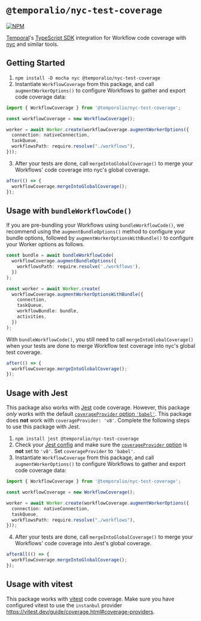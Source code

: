 # `@temporalio/nyc-test-coverage`

[![NPM](https://img.shields.io/npm/v/@temporalio/nyc-test-coverage?style=for-the-badge)](https://www.npmjs.com/package/@temporalio/nyc-test-coverage)

[Temporal](https://temporal.io)'s [TypeScript SDK](https://docs.temporal.io/typescript/introduction) integration for Workflow code coverage with [nyc](https://npmjs.com/package/nyc) and similar tools.

## Getting Started

1. `npm install -D mocha nyc @temporalio/nyc-test-coverage`
1. Instantiate `WorkflowCoverage` from this package, and call `augmentWorkerOptions()` to configure Workflows to gather and export code coverage data:

```ts
import { WorkflowCoverage } from '@temporalio/nyc-test-coverage';

const workflowCoverage = new WorkflowCoverage();

worker = await Worker.create(workflowCoverage.augmentWorkerOptions({
  connection: nativeConnection,
  taskQueue,
  workflowsPath: require.resolve("./workflows"),
}));
```

3. After your tests are done, call `mergeIntoGlobalCoverage()` to merge your Workflows' code coverage into nyc's global coverage.

```ts
after(() => {
  workflowCoverage.mergeIntoGlobalCoverage();
});
```

## Usage with `bundleWorkflowCode()`

If you are pre-bundling your Workflows using `bundleWorkflowCode()`, we recommend using the `augmentBundleOptions()` method to configure your bundle options, followed by `augmentWorkerOptionsWithBundle()` to configure your Worker options as follows.

```ts
const bundle = await bundleWorkflowCode(
  workflowCoverage.augmentBundleOptions({
    workflowsPath: require.resolve('./workflows'),
  })
);

const worker = await Worker.create(
  workflowCoverage.augmentWorkerOptionsWithBundle({
    connection,
    taskQueue,
    workflowBundle: bundle,
    activities,
  })
);
```

With `bundleWorkflowCode()`, you still need to call `mergeIntoGlobalCoverage()` when your tests are done to merge Workflow test coverage into nyc's global test coverage.

```ts
after(() => {
  workflowCoverage.mergeIntoGlobalCoverage();
});
```

## Usage with Jest

This package also works with [Jest](https://jestjs.io/) code coverage.
However, this package _only_ works with the default [`coverageProvider` option `'babel'`](https://jestjs.io/docs/configuration#coverageprovider-string).
This package does **not** work with `coverageProvider: 'v8'`.
Complete the following steps to use this package with Jest.

1. `npm install jest @temporalio/nyc-test-coverage`
2. Check your [Jest config](https://jestjs.io/docs/configuration) and make sure the [`coverageProvider` option](https://jestjs.io/docs/configuration#coverageprovider-string) is **not** set to `'v8'`. Set `coverageProvider` to `'babel'`.
3. Instantiate `WorkflowCoverage` from this package, and call `augmentWorkerOptions()` to configure Workflows to gather and export code coverage data:

```ts
import { WorkflowCoverage } from '@temporalio/nyc-test-coverage';

const workflowCoverage = new WorkflowCoverage();

worker = await Worker.create(workflowCoverage.augmentWorkerOptions({
  connection: nativeConnection,
  taskQueue,
  workflowsPath: require.resolve("./workflows"),
}));
```

4. After your tests are done, call `mergeIntoGlobalCoverage()` to merge your Workflows' code coverage into Jest's global coverage.

```ts
afterAll(() => {
  workflowCoverage.mergeIntoGlobalCoverage();
});
```

## Usage with vitest

This package works with [vitest](https://vitest.dev/) code coverage. Make sure you have configured vitest to use the 
`instanbul` provider https://vitest.dev/guide/coverage.html#coverage-providers.
